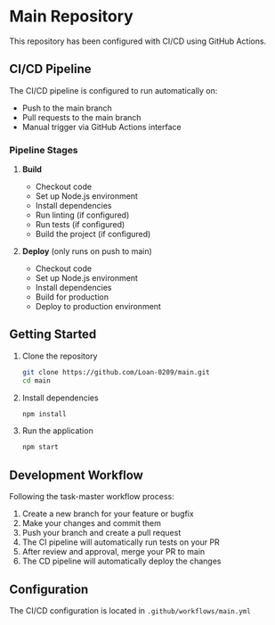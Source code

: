 # Main Repository

This repository has been configured with CI/CD using GitHub Actions.

## CI/CD Pipeline

The CI/CD pipeline is configured to run automatically on:
- Push to the main branch
- Pull requests to the main branch
- Manual trigger via GitHub Actions interface

### Pipeline Stages

1. **Build**
   - Checkout code
   - Set up Node.js environment
   - Install dependencies
   - Run linting (if configured)
   - Run tests (if configured)
   - Build the project (if configured)

2. **Deploy** (only runs on push to main)
   - Checkout code
   - Set up Node.js environment
   - Install dependencies
   - Build for production
   - Deploy to production environment

## Getting Started

1. Clone the repository
   ```bash
   git clone https://github.com/Loan-0209/main.git
   cd main
   ```

2. Install dependencies
   ```bash
   npm install
   ```

3. Run the application
   ```bash
   npm start
   ```

## Development Workflow

Following the task-master workflow process:

1. Create a new branch for your feature or bugfix
2. Make your changes and commit them
3. Push your branch and create a pull request
4. The CI pipeline will automatically run tests on your PR
5. After review and approval, merge your PR to main
6. The CD pipeline will automatically deploy the changes

## Configuration

The CI/CD configuration is located in `.github/workflows/main.yml`
